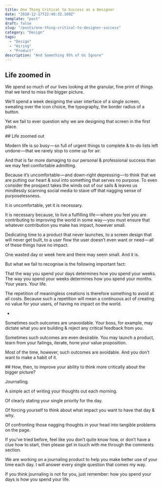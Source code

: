 ```yaml
---
title: One Thing Critical to Success as a Designer
date: "2018-12-17T22:40:32.169Z"
template: "post"
draft: false
slug: "/posts/one-thing-critical-to-designer-success"
category: "Design"
tags:
  - "Design"
  - "Hiring"
  - "Product"
description: "And Something 95% of Us Ignore"
---
```



## Life zoomed in

We spend so much of our lives looking at the granular, fine print of things that we tend to miss the bigger picture.

We’ll spend a week designing the user interface of a single screen, sweating over the icon choice, the typography, the border radius of a button.

Yet we fail to ever question why we are designing that screen in the first place.



## Life zoomed out

Modern life is so busy — so full of urgent things to complete & to-do lists left undone — that we rarely stop to come up for air.

And that is far more damaging to our personal & professional success than we may feel comfortable admitting.

Because it’s uncomfortable — and down-right depressing — to think that we are putting our heart & soul into something that serves no purpose. To even consider the prospect takes the winds out of our sails & leaves us mindlessly scanning social media to stave off that nagging sense of purposelessness.

It is uncomfortable, yet it is necessary.

It is necessary because, to live a fulfilling life — where you feel you are contributing to improving the world in some way — you must ensure that whatever contribution you make has impact, however small.

Dedicating time to a product that never launches, to a screen design that will never get built, to a user flow the user doesn’t even want or need — all of these things have no impact.

One wasted day or week here and there may seem small. And it is.

But what we fail to recognise is the following important fact:

That the way you spend your days determines how you spend your weeks. The way you spend your weeks determines how you spend your months. Your years. Your life.


The repetition of meaningless creations is therefore something to avoid at all costs. Because such a repetition will mean a continuous act of creating no value for your users, of having no impact on the world.

-

Sometimes such outcomes are unavoidable. Your boss, for example, may dictate what you are building & reject any critical feedback from you.

Sometimes such outcomes are even desirable. You may launch a product, learn from your failings, iterate, hone your value proposition.

Most of the time, however, such outcomes are avoidable. And you don’t want to make a habit of it.


## How, then, to improve your ability to think more critically about the bigger picture?

Journalling.

A simple act of writing your thoughts out each morning.

Of clearly stating your single priority for the day.

Of forcing yourself to think about what impact you want to have that day & why.

Of confronting those nagging thoughts in your head into tangible problems on the page.


If you’ve tried before, feel like you don’t quite know how, or don’t have a clue how to start, then please get in touch with me through the comments section.

We are working on a journaling product to help you make better use of your time each day. I will answer every single question that comes my way.

If you think journaling is not for you, just remember: how you spend your days is how you spend your life.
